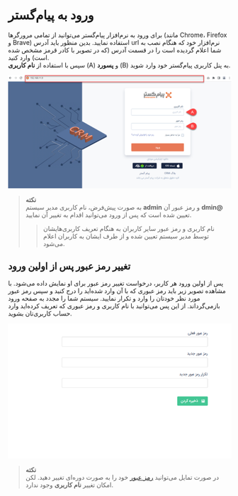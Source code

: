# ورود به پیام‌گستر
برای ورود به نرم‌افزار پیام‌گستر می‌توانید از تمامی مرورگرها (مانند Chrome، Firefox و Brave) استفاده نمایید. بدین منظور باید آدرس url نرم‌افزار خود که هنگام نصب به شما اعلام گردیده است را در قسمت آدرس (که در تصویر با کادر قرمز مشخص شده است) وارد کنید.<br>
سپس با استفاده از **نام کاربری** (A) و **پسورد** (B) به پنل کاربری پیام‌گستر خود وارد شوید.<br>

![صفحه ورود به نرم‌افزار پیام‌گستر](./Images/Login-view.png)
> **نکته**<br>
> به صورت پیش‌فرض، نام کاربری مدیر سیستم **admin** و رمز عبور آن **dmin@** تعیین شده است که پس از ورود می‌توانید اقدام به تغییر آن نمایید.<br>
>> نام کاربری و رمز عبور سایر کاربران به هنگام تعریف کاربری‌هایشان توسط مدیر سیستم تعیین شده و از طرف ایشان به کاربران اعلام می‌شود.<br>

## تغییر رمز عبور پس از اولین ورود
پس از اولین ورود هر کاربر، درخواست تغییر رمز عبور برای او نمایش داده می‌شود. با مشاهده تصویر زیر باید رمز عبوری که با آن وارد شده‌اید را درج کنید و سپس رمز عبور مورد نظر خودتان را وارد و تکرار نمایید. سیستم شما را مجدد به صفحه ورود بازمی‌گرداند. از این پس می‌توانید با نام کاربری و رمز عبوری که تعریف کرده‌اید وارد حساب کاربری‌تان بشوید.<br>

![صفحه تغییر رمز عبور کاربران](./Images/change-password.png)
> **نکته**<br>
> در صورت تمایل می‌توانید [رمز عبور](https://github.com/1stco/PayamGostarDocs/blob/master/Help/home/UserPasswordChange.md) خود را به صورت دوره‌ای تغییر دهید. لکن امکان تغییر **نام کاربری** وجود ندارد.<br>